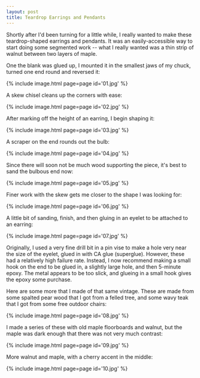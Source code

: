 ```yaml
---
layout: post
title: Teardrop Earrings and Pendants
---
```

Shortly after I'd been turning for a little while, I really wanted to make these
teardrop-shaped earrings and pendants. It was an easily-accessible way to start
doing some segmented work -- what I really wanted was a thin strip of walnut
between two layers of maple.

One the blank was glued up, I mounted it in the smallest jaws of my chuck,
turned one end round and reversed it:

{% include image.html page=page id='01.jpg' %}

A skew chisel cleans up the corners with ease:

{% include image.html page=page id='02.jpg' %}

After marking off the height of an earring, I begin shaping it:

{% include image.html page=page id='03.jpg' %}

A scraper on the end rounds out the bulb:

{% include image.html page=page id='04.jpg' %}

Since there will soon not be much wood supporting the piece, it's best to sand
the bulbous end now:

{% include image.html page=page id='05.jpg' %}

Finer work with the skew gets me closer to the shape I was looking for:

{% include image.html page=page id='06.jpg' %}

A little bit of sanding, finish, and then gluing in an eyelet to be attached to
an earring:

{% include image.html page=page id='07.jpg' %}

Originally, I used a very fine drill bit in a pin vise to make a hole very near
the size of the eyelet, glued in with CA glue (superglue). However, these had a
relatively high failure rate. Instead, I now recommend making a small hook on
the end to be glued in, a slightly large hole, and then 5-minute epoxy. The
metal appears to be too slick, and glueing in a small hook gives the epoxy some
purchase.

Here are some more that I made of that same vintage. These are made from some
spalted pear wood that I got from a felled tree, and some wavy teak that I got
from some free outdoor chairs:

{% include image.html page=page id='08.jpg' %}

I made a series of these with old maple floorboards and walnut, but the maple
was dark enough that there was not very much contrast:

{% include image.html page=page id='09.jpg' %}

More walnut and maple, with a cherry accent in the middle:

{% include image.html page=page id='10.jpg' %}
